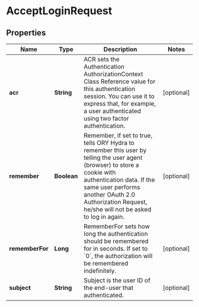 
# AcceptLoginRequest

## Properties
Name | Type | Description | Notes
------------ | ------------- | ------------- | -------------
**acr** | **String** | ACR sets the Authentication AuthorizationContext Class Reference value for this authentication session. You can use it to express that, for example, a user authenticated using two factor authentication. |  [optional]
**remember** | **Boolean** | Remember, if set to true, tells ORY Hydra to remember this user by telling the user agent (browser) to store a cookie with authentication data. If the same user performs another OAuth 2.0 Authorization Request, he/she will not be asked to log in again. |  [optional]
**rememberFor** | **Long** | RememberFor sets how long the authentication should be remembered for in seconds. If set to &#x60;0&#x60;, the authorization will be remembered indefinitely. |  [optional]
**subject** | **String** | Subject is the user ID of the end-user that authenticated. |  [optional]



